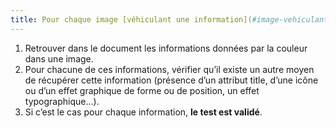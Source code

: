```yaml
---
title: Pour chaque image [véhiculant une information](#image-vehiculant-une-information-donnee-par-la-couleur), l’[information](#information-donnee-par-la-couleur) ne doit pas être donnée uniquement par la couleur. Cette règle est-elle respectée ?
---
```


1. Retrouver dans le document les informations données par la couleur dans une image.
2. Pour chacune de ces informations, vérifier qu’il existe un autre moyen de récupérer cette information (présence d’un attribut title, d’une icône ou d’un effet graphique de forme ou de position, un effet typographique…).
3. Si c’est le cas pour chaque information, **le test est validé**.
